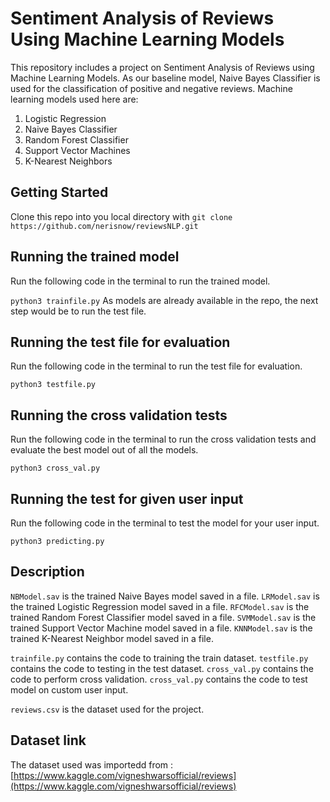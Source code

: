 # Sentiment Analysis of Reviews Using Machine Learning Models

This repository includes a project on Sentiment Analysis of Reviews using Machine Learning Models. As our baseline model, Naive Bayes Classifier is used for the classification of positive and negative reviews. Machine learning models used here are:
1. Logistic Regression
2. Naive Bayes Classifier
3. Random Forest Classifier
4. Support Vector Machines
5. K-Nearest Neighbors

## Getting Started
Clone this repo into you local directory with `git clone https://github.com/nerisnow/reviewsNLP.git`


## Running the trained model
Run the following code in the terminal to run the trained model.

`python3 trainfile.py`
As models are already available in the repo, the next step would be to run the test file.

## Running the test file for evaluation
Run the following code in the terminal to run the test file for evaluation.

`python3 testfile.py`

## Running the cross validation tests
Run the following code in the terminal to run the cross validation tests and evaluate the best model out of all the models.

`python3 cross_val.py`

## Running the test for given user input
Run the following code in the terminal to test the model for your user input.

`python3 predicting.py`

## Description
`NBModel.sav` is the trained Naive Bayes model saved in a file.
`LRModel.sav` is the trained Logistic Regression model saved in a file.
`RFCModel.sav` is the trained Random Forest Classifier model saved in a file.
`SVMModel.sav` is the trained Support Vector Machine model saved in a file.
`KNNModel.sav` is the trained K-Nearest Neighbor model saved in a file.

`trainfile.py` contains the code to training the train dataset.
`testfile.py` contains the code to testing in the test dataset.
`cross_val.py` contains the code to perform cross validation.
`cross_val.py` contains the code to test model on custom user input.



`reviews.csv` is the dataset used for the project.


## Dataset link
The dataset used was importedd from : [https://www.kaggle.com/vigneshwarsofficial/reviews](https://www.kaggle.com/vigneshwarsofficial/reviews)

